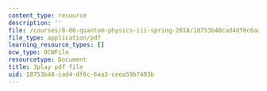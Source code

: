 ```yaml
---
content_type: resource
description: ''
file: /courses/8-06-quantum-physics-iii-spring-2018/18753b48cad4df6c6aa3ceea59b7493b_kPxBd_S5tsA.pdf
file_type: application/pdf
learning_resource_types: []
ocw_type: OCWFile
resourcetype: Document
title: 3play pdf file
uid: 18753b48-cad4-df6c-6aa3-ceea59b7493b
---
```


